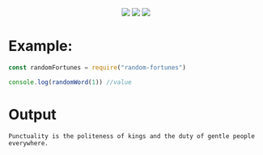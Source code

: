 <p align="center">
   <img src="https://img.shields.io/npm/dt/random-fortunes?style=for-the-badge">
   <img src="https://img.shields.io/npm/v/random-fortunes?style=for-the-badge">
   <a href = "https://discord.gg/7UQaVPBQka" > <img src="https://img.shields.io/badge/Server-Invite-brightgreen" href = "">
   </a>
</p>   

# Example: 
```js
const randomFortunes = require("random-fortunes")

console.log(randomWord(1)) //value

```

# Output
```
Punctuality is the politeness of kings and the duty of gentle people everywhere.
```